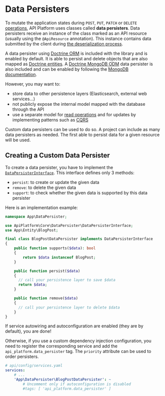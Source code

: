 # Data Persisters

To mutate the application states during `POST`, `PUT`, `PATCH` or `DELETE` [operations](operations.md), API Platform uses classes called **data persisters**. Data persisters receive an instance of the class marked as an API resource \(usually using the `@ApiResource` annotation\). This instance contains data submitted by the client during [the deserialization process](serialization.md).

A data persister using [Doctrine ORM](http://www.doctrine-project.org/projects/orm.html) is included with the library and is enabled by default. It is able to persist and delete objects that are also mapped as [Doctrine entities](https://www.doctrine-project.org/projects/doctrine-orm/en/current/reference/basic-mapping.html). A [Doctrine MongoDB ODM](https://www.doctrine-project.org/projects/mongodb-odm.html) data persister is also included and can be enabled by following the [MongoDB documentation](mongodb.md).

However, you may want to:

* store data to other persistence layers \(Elasticsearch, external web services...\)
* not publicly expose the internal model mapped with the database through the API
* use a separate model for [read operations](data-providers.md) and for updates by implementing patterns such as [CQRS](https://martinfowler.com/bliki/CQRS.html)

Custom data persisters can be used to do so. A project can include as many data persisters as needed. The first able to persist data for a given resource will be used.

## Creating a Custom Data Persister

To create a data persister, you have to implement the [`DataPersisterInterface`](https://github.com/api-platform/core/blob/master/src/DataPersister/DataPersisterInterface.php). This interface defines only 3 methods:

* `persist`: to create or update the given data
* `remove`: to delete the given data
* `support`: to check whether the given data is supported by this data persister

Here is an implementation example:

```php
namespace App\DataPersister;

use ApiPlatform\Core\DataPersister\DataPersisterInterface;
use App\Entity\BlogPost;

final class BlogPostDataPersister implements DataPersisterInterface
{
    public function supports($data): bool
    {
        return $data instanceof BlogPost;
    }

    public function persist($data)
    {
      // call your persistence layer to save $data
      return $data;
    }

    public function remove($data)
    {
      // call your persistence layer to delete $data
    }
}
```

If service autowiring and autoconfiguration are enabled \(they are by default\), you are done!

Otherwise, if you use a custom dependency injection configuration, you need to register the corresponding service and add the `api_platform.data_persister` tag. The `priority` attribute can be used to order persisters.

```yaml
# api/config/services.yaml
services:
    # ...
    'App\DataPersister\BlogPostDataPersister': ~
        # Uncomment only if autoconfiguration is disabled
        #tags: [ 'api_platform.data_persister' ]
```

